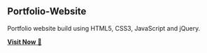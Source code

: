 ## Portfolio-Website
Portfolio website build using HTML5, CSS3, JavaScript and jQuery.

<a href="https://taniaportfolio.netlify.app/" target="_blank">**Visit Now** 🚀</a>



